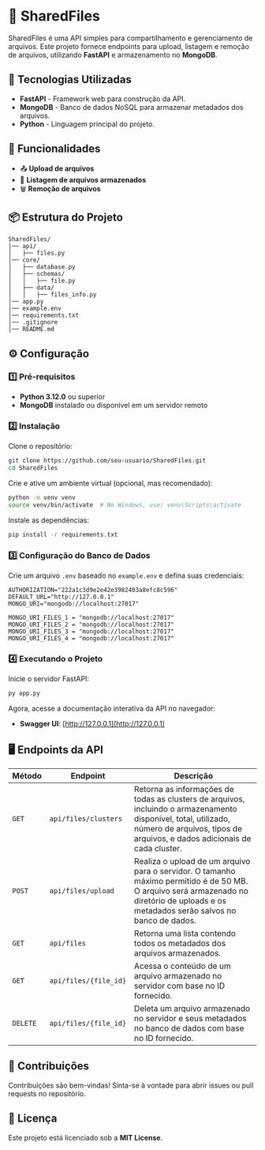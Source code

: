 # 📂 SharedFiles  

SharedFiles é uma API simples para compartilhamento e gerenciamento de arquivos. Este projeto fornece endpoints para upload, listagem e remoção de arquivos, utilizando **FastAPI** e armazenamento no **MongoDB**.  

## 🚀 Tecnologias Utilizadas  

- **FastAPI** - Framework web para construção da API.  
- **MongoDB** - Banco de dados NoSQL para armazenar metadados dos arquivos.  
- **Python** - Linguagem principal do projeto.  

## 📌 Funcionalidades  

- 📤 **Upload de arquivos**  
- 📜 **Listagem de arquivos armazenados**  
- 🗑️ **Remoção de arquivos**  

## 📦 Estrutura do Projeto  

```
SharedFiles/
│── api/
│   ├── files.py
│── core/
│   ├── database.py
│   ├── schemas/
│   │   ├── file.py
│   ├── data/
│   │   ├── files_info.py
│── app.py
│── example.env
│── requirements.txt
│── .gitignore
│── README.md
```

## ⚙️ Configuração  

### 1️⃣ Pré-requisitos  

- **Python 3.12.0** ou superior  
- **MongoDB** instalado ou disponível em um servidor remoto  

### 2️⃣ Instalação  

Clone o repositório:  

```bash
git clone https://github.com/seu-usuario/SharedFiles.git
cd SharedFiles
```

Crie e ative um ambiente virtual (opcional, mas recomendado):  

```bash
python -m venv venv
source venv/bin/activate  # No Windows, use: venv\Scripts\activate
```

Instale as dependências:  

```bash
pip install -r requirements.txt
```

### 3️⃣ Configuração do Banco de Dados  

Crie um arquivo `.env` baseado no `example.env` e defina suas credenciais:  

```
AUTHORIZATION="222a1c3d9e2e42e3982403a8efc8c596"
DEFAULT_URL="http://127.0.0.1"
MONGO_URI="mongodb://localhost:27017"

MONGO_URI_FILES_1 = "mongodb://localhost:27017"
MONGO_URI_FILES_2 = "mongodb://localhost:27017"
MONGO_URI_FILES_3 = "mongodb://localhost:27017"
MONGO_URI_FILES_4 = "mongodb://localhost:27017"
```

### 4️⃣ Executando o Projeto  

Inicie o servidor FastAPI:  

```bash
py app.py
```

Agora, acesse a documentação interativa da API no navegador:  

- **Swagger UI**: [http://127.0.0.1](http://127.0.0.1)   

## 🖥️ Endpoints da API  

| Método  | Endpoint        | Descrição                           |
|---------|----------------|-------------------------------------|
| `GET`  | `api/files/clusters`      | Retorna as informações de todas as clusters de arquivos, incluindo o armazenamento disponível, total, utilizado, número de arquivos, tipos de arquivos, e dados adicionais de cada cluster.       |
| `POST`  | `api/files/upload`      | Realiza o upload de um arquivo para o servidor. O tamanho máximo permitido é de 50 MB. O arquivo será armazenado no diretório de uploads e os metadados serão salvos no banco de dados.       |
| `GET`   | `api/files`       | Retorna uma lista contendo todos os metadados dos arquivos armazenados. |
| `GET`   | `api/files/{file_id}`       | Acessa o conteúdo de um arquivo armazenado no servidor com base no ID fornecido. |
| `DELETE` | `api/files/{file_id}` | Deleta um arquivo armazenado no servidor e seus metadados no banco de dados com base no ID fornecido.  |

## 🤝 Contribuições  

Contribuições são bem-vindas! Sinta-se à vontade para abrir issues ou pull requests no repositório.

## 📜 Licença  

Este projeto está licenciado sob a **MIT License**.